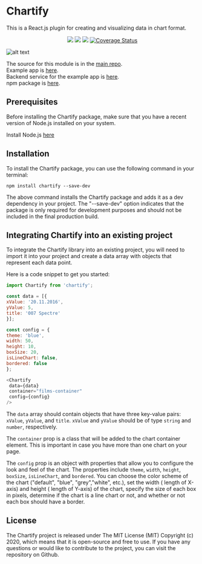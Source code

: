 # Chartify

This is a React.js plugin for creating and visualizing data in chart format. 

<p align='center'>
	<a href='https://www.npmjs.com/package/chartify'><img src="https://img.shields.io/npm/v/chartify.svg?style=flat-square" alt=""></a>
	<a href='https://www.npmjs.com/package/chartify'><img src='https://img.shields.io/npm/dm/chartify.svg?style=flat-square' /></a>
	<a href='https://www.npmjs.com/package/chartify'><img src='https://img.shields.io/npm/dt/chartify.svg?style=flat-square' /></a>
	<a href='https://github.com/kis/chartify'><img src='https://img.shields.io/travis/kis/chartify/master.svg?style=flat-square' /></a>
    <a href='https://coveralls.io/github/kis/chartify?branch=master'><img src='https://coveralls.io/repos/github/kis/chartify/badge.svg?branch=master' alt='Coverage Status' /></a>
</p>

![alt text](https://raw.githubusercontent.com/kis/chartify/master/blocks.jpg)

The source for this module is in the [main repo](https://github.com/kis/chartify).  
Example app is [here](https://github.com/kis/chartify/tree/master/example).  
Backend service for the example app is [here](https://github.com/kis/chartify-service).  
npm package is [here](https://www.npmjs.com/package/chartify).


## Prerequisites
Before installing the Chartify package, make sure that you have a recent version of Node.js installed on your system.

Install Node.js [here](https://nodejs.org/en/)



## Installation
To install the Chartify package, you can use the following command in your terminal:

```
npm install chartify --save-dev

```
The above command installs the Chartify package and adds it as a dev dependency in your project. The "--save-dev" option indicates that the package is only required for development purposes and should not be included in the final production build.



## Integrating Chartify into an existing project
To integrate the Chartify library into an existing project, you will need to import it into your project and create a data array with objects that represent each data point.

Here is a code snippet to get you started:
 
```javascript
import Chartify from 'chartify';

const data = [{
xValue: '20.11.2016',
yValue: 5,
title: '007 Spectre'
}];

const config = {
theme: 'blue',
width: 50,
height: 10,
boxSize: 20,
isLineChart: false,
bordered: false
};

<Chartify 
 data={data} 
 container="films-container" 
 config={config} 
/>

```

The `data` array should contain objects that have three key-value pairs: `xValue`, `yValue`, and `title`. `xValue` and `yValue` should be of type `string` and `number`, respectively.

The `container` prop is a class that will be added to the chart container element. This is important in case you have more than one chart on your page.

The `config` prop is an object with properties that allow you to configure the look and feel of the chart. The properties include `theme`, `width`, `height`, `boxSize`, `isLineChart`, and `bordered`. You can choose the color scheme of the chart ("default", "blue", "grey","white", etc.), set the width ( length of X-axis) and height ( length of Y-axis) of the chart, specify the size of each box in pixels, determine if the chart is a line chart or not, and whether or not each box should have a border.



## License
The Chartify project is released under The MIT License (MIT) Copyright (c) 2020, which means that it is open-source and free to use. If you have any questions or would like to contribute to the project, you can visit the repository on Github.

